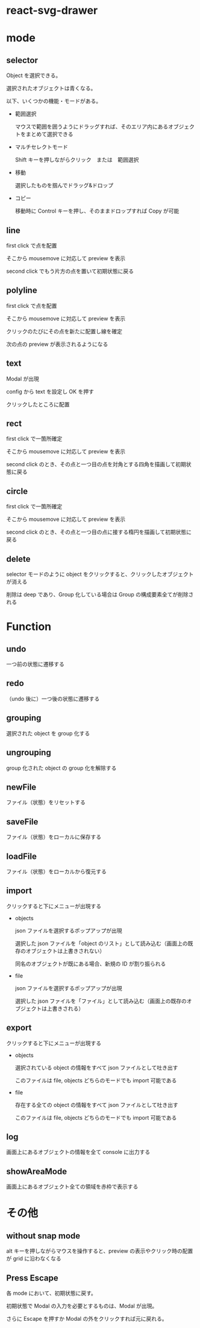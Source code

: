 # react-svg-drawer

# mode

## selector

Object を選択できる。

選択されたオブジェクトは青くなる。

以下、いくつかの機能・モードがある。

- 範囲選択

  マウスで範囲を囲うようにドラッグすれば、そのエリア内にあるオブジェクトをまとめて選択できる

- マルチセレクトモード

  Shift キーを押しながらクリック　または　範囲選択

- 移動

  選択したものを掴んでドラッグ&ドロップ

- コピー

  移動時に Control キーを押し、そのままドロップすれば Copy が可能

## line

first click で点を配置

そこから mousemove に対応して preview を表示

second click でもう片方の点を置いて初期状態に戻る

## polyline

first click で点を配置

そこから mousemove に対応して preview を表示

クリックのたびにその点を新たに配置し線を確定

次の点の preview が表示されるようになる

## text

Modal が出現

config から text を設定し OK を押す

クリックしたところに配置

## rect

first click で一箇所確定

そこから mousemove に対応して preview を表示

second click のとき、その点と一つ目の点を対角とする四角を描画して初期状態に戻る

## circle

first click で一箇所確定

そこから mousemove に対応して preview を表示

second click のとき、その点と一つ目の点に接する楕円を描画して初期状態に戻る

## delete

selector モードのように object をクリックすると、クリックしたオブジェクトが消える

削除は deep であり、Group 化している場合は Group の構成要素全てが削除される

# Function

## undo

一つ前の状態に遷移する

## redo

（undo 後に）一つ後の状態に遷移する

## grouping

選択された object を group 化する

## ungrouping

group 化された object の group 化を解除する

## newFile

ファイル（状態）をリセットする

## saveFile

ファイル（状態）をローカルに保存する

## loadFile

ファイル（状態）をローカルから復元する

## import

クリックすると下にメニューが出現する

- objects

  json ファイルを選択するポップアップが出現

  選択した json ファイルを「object のリスト」として読み込む（画面上の既存のオブジェクトは上書きされない）

  同名のオブジェクトが既にある場合、新規の ID が割り振られる

- file

  json ファイルを選択するポップアップが出現

  選択した json ファイルを「ファイル」として読み込む（画面上の既存のオブジェクトは上書きされる）

## export

クリックすると下にメニューが出現する

- objects

  選択されている object の情報をすべて json ファイルとして吐き出す

  このファイルは file, objects どちらのモードでも import 可能である

- file

  存在する全ての object の情報をすべて json ファイルとして吐き出す

  このファイルは file, objects どちらのモードでも import 可能である

## log

画面上にあるオブジェクトの情報を全て console に出力する

## showAreaMode

画面上にあるオブジェクト全ての領域を赤枠で表示する

# その他

## without snap mode

alt キーを押しながらマウスを操作すると、preview の表示やクリック時の配置が grid に沿わなくなる

## Press Escape

各 mode において、初期状態に戻す。

初期状態で Modal の入力を必要とするものは、Modal が出現。

さらに Escape を押すか Modal の外をクリックすれば元に戻れる。

